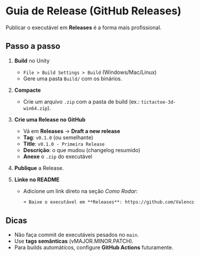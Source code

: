 # Guia de Release (GitHub Releases)

Publicar o executável em **Releases** é a forma mais profissional.

## Passo a passo

1. **Build** no Unity
   - `File > Build Settings > Build` (Windows/Mac/Linux)
   - Gere uma pasta `Build/` com os binários.

2. **Compacte**
   - Crie um arquivo `.zip` com a pasta de build (ex.: `tictactoe-3d-win64.zip`).

3. **Crie uma Release no GitHub**
   - Vá em **Releases** → **Draft a new release**
   - **Tag**: `v0.1.0` (ou semelhante)
   - **Title**: `v0.1.0 - Primeira Release`
   - **Descrição**: o que mudou (changelog resumido)
   - **Anexe** o `.zip` do executável

4. **Publique** a Release.

5. **Linke no README**
   - Adicione um link direto na seção *Como Rodar*:
     ```md
     ➜ Baixe o executável em **Releases**: https://github.com/ValencoSilva/tictactoe-3d-gpt4/releases
     ```

## Dicas
- Não faça commit de executáveis pesados no `main`.
- Use **tags semânticas** (vMAJOR.MINOR.PATCH).
- Para builds automáticos, configure **GitHub Actions** futuramente.
